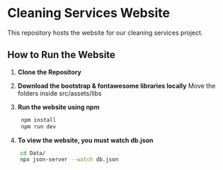 # Cleaning Services Website

This repository hosts the website for our cleaning services project.

## How to Run the Website

1. **Clone the Repository**

2. **Download the bootstrap & fontawesome libraries locally**
   Move the folders inside src/assets/libs

3. **Run the website using npm**

   ```bash
    npm install
    npm run dev
   ```

4. **To view the website, you must watch db.json**

```bash
    cd Data/
    npx json-server --watch db.json
```
